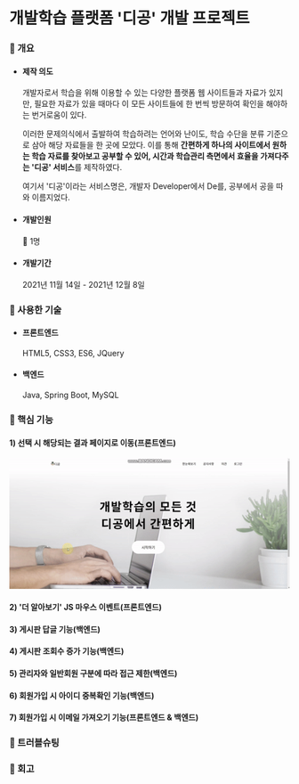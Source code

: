 # 개발학습 플랫폼 '디공' 개발 프로젝트



  ### :loudspeaker: 개요
  


* #### 제작 의도


    개발자로서 학습을 위해 이용할 수 있는 다양한 플랫폼 웹 사이트들과 자료가 있지만, 필요한 자료가 있을 때마다 이 모든 사이트들에 한 번씩 방문하여 확인을 해야하는 번거로움이 있다.
    
    
    
    이러한 문제의식에서 출발하여 학습하려는 언어와 난이도, 학습 수단을 분류 기준으로 삼아 해당 자료들을 한 곳에 모았다. 이를 통해 **간편하게 하나의 사이트에서 원하는 학습 자료를 찾아보고 공부할 수 있어, 시간과 학습관리 측면에서 효율을 가져다주는 '디공' 서비스**를 제작하였다.
    
    
    
    여기서 '디공'이라는 서비스명은, 개발자 Developer에서 De를, 공부에서 공을 따와 이름지었다.
    
 

* #### 개발인원


   :raising_hand: 1명


* #### 개발기간


   2021년 11월 14일 - 2021년 12월 8일
   
   
 ### :loudspeaker: 사용한 기술
 
 
 * #### 프론트엔드


    HTML5, CSS3, ES6, JQuery
    
 
 
 * #### 백엔드


    Java, Spring Boot, MySQL 
 
 
 ### :loudspeaker: 핵심 기능
 
 
 #### 1) 선택 시 해당되는 결과 페이지로 이동(프론트엔드)
 
 
 ![](./images/destudy1.gif)
 
 
 #### 2) '더 알아보기' JS 마우스 이벤트(프론트엔드)
 
 
 #### 3) 게시판 답글 기능(백엔드)
 
 
 #### 4) 게시판 조회수 증가 기능(백엔드)
 
 
 #### 5) 관리자와 일반회원 구분에 따라 접근 제한(백엔드)
 
 
 #### 6) 회원가입 시 아이디 중복확인 기능(백엔드)
 
 
 #### 7) 회원가입 시 이메일 가져오기 기능(프론트엔드 & 백엔드)
 
 
 
 ### :loudspeaker: 트러블슈팅
 
 
 
 ### :loudspeaker: 회고
